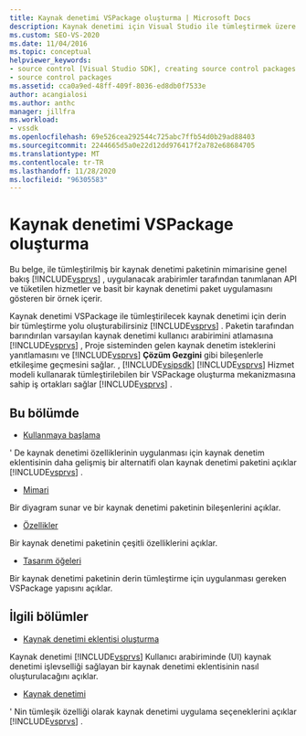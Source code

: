 ```yaml
---
title: Kaynak denetimi VSPackage oluşturma | Microsoft Docs
description: Kaynak denetimi için Visual Studio ile tümleştirmek üzere derin tümleştirme yolu oluşturan bir kaynak denetimi VSPackage oluşturmayı öğrenin.
ms.custom: SEO-VS-2020
ms.date: 11/04/2016
ms.topic: conceptual
helpviewer_keywords:
- source control [Visual Studio SDK], creating source control packages
- source control packages
ms.assetid: cca0a9ed-48ff-409f-8036-ed8db0f7533e
author: acangialosi
ms.author: anthc
manager: jillfra
ms.workload:
- vssdk
ms.openlocfilehash: 69e526cea292544c725abc7ffb54d0b29ad88403
ms.sourcegitcommit: 2244665d5a0e22d12dd976417f2a782e68684705
ms.translationtype: MT
ms.contentlocale: tr-TR
ms.lasthandoff: 11/28/2020
ms.locfileid: "96305583"
---
```

# <a name="create-a-source-control-vspackage"></a>Kaynak denetimi VSPackage oluşturma
Bu belge, ile tümleştirilmiş bir kaynak denetimi paketinin mimarisine genel bakış [!INCLUDE[vsprvs](../../code-quality/includes/vsprvs_md.md)] , uygulanacak arabirimler tarafından tanımlanan API ve tüketilen hizmetler ve basit bir kaynak denetimi paket uygulamasını gösteren bir örnek içerir.

 Kaynak denetimi VSPackage ile tümleştirilecek kaynak denetimi için derin bir tümleştirme yolu oluşturabilirsiniz [!INCLUDE[vsprvs](../../code-quality/includes/vsprvs_md.md)] . Paketin tarafından barındırılan varsayılan kaynak denetimi kullanıcı arabirimini atlamasına [!INCLUDE[vsprvs](../../code-quality/includes/vsprvs_md.md)] , Proje sisteminden gelen kaynak denetim isteklerini yanıtlamasını ve [!INCLUDE[vsprvs](../../code-quality/includes/vsprvs_md.md)] **Çözüm Gezgini** gibi bileşenlerle etkileşime geçmesini sağlar. , [!INCLUDE[vsipsdk](../../extensibility/includes/vsipsdk_md.md)] [!INCLUDE[vsprvs](../../code-quality/includes/vsprvs_md.md)] Hizmet modeli kullanarak tümleştirilebilen bir VSPackage oluşturma mekanizmasına sahip iş ortakları sağlar [!INCLUDE[vsprvs](../../code-quality/includes/vsprvs_md.md)] .

## <a name="in-this-section"></a>Bu bölümde
- [Kullanmaya başlama](../../extensibility/internals/getting-started-with-source-control-vspackages.md)

 ' De kaynak denetimi özelliklerinin uygulanması için kaynak denetim eklentisinin daha gelişmiş bir alternatifi olan kaynak denetimi paketini açıklar [!INCLUDE[vsprvs](../../code-quality/includes/vsprvs_md.md)] .

- [Mimari](../../extensibility/internals/source-control-vspackage-architecture.md)

 Bir diyagram sunar ve bir kaynak denetimi paketinin bileşenlerini açıklar.

- [Özellikler](../../extensibility/internals/source-control-vspackage-features.md)

 Bir kaynak denetimi paketinin çeşitli özelliklerini açıklar.

- [Tasarım öğeleri](../../extensibility/internals/source-control-vspackage-design-elements.md)

 Bir kaynak denetimi paketinin derin tümleştirme için uygulanması gereken VSPackage yapısını açıklar.

## <a name="related-sections"></a>İlgili bölümler
- [Kaynak denetimi eklentisi oluşturma](../../extensibility/internals/creating-a-source-control-plug-in.md)

 Kaynak denetimi [!INCLUDE[vsprvs](../../code-quality/includes/vsprvs_md.md)] Kullanıcı arabiriminde (UI) kaynak denetimi işlevselliği sağlayan bir kaynak denetimi eklentisinin nasıl oluşturulacağını açıklar.

- [Kaynak denetimi](../../extensibility/internals/source-control.md)

 ' Nin tümleşik özelliği olarak kaynak denetimi uygulama seçeneklerini açıklar [!INCLUDE[vsprvs](../../code-quality/includes/vsprvs_md.md)] .
